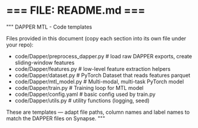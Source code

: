# === FILE: README.md ===
"""
DAPPER MTL - Code templates

Files provided in this document (copy each section into its own file under your repo):

- code/Dapper/preprocess_dapper.py     # load raw DAPPER exports, create sliding-window features
- code/Dapper/features.py             # low-level feature extraction helpers
- code/Dapper/dataset.py              # PyTorch Dataset that reads features parquet
- code/Dapper/mtl_model.py            # Multi-modal, multi-task PyTorch model
- code/Dapper/train.py                # Training loop for MTL model
- code/Dapper/config.yaml             # basic config used by train.py
- code/Dapper/utils.py                # utility functions (logging, seed)

These are templates — adapt file paths, column names and label names to match the DAPPER files on Synapse.
"""
